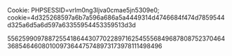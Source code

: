 Cookie: PHPSESSID=vrlm0ng3ljva0cmae5jn5309e0; cookie=4d325268597a6b7a596a686a5a4449314d4746684f474d7859544d325a6d5a6d597a63355954453359513d3d

556259909788725541864430770228971625455568496878087523704643685464608010097364475748973173978111498496